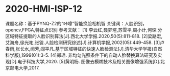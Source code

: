 # 2020-HMI-ISP-12
课题名称：基于PYNQ-Z2的“咔嚓”智能换脸相机智
关键词：人脸识别，opencv,FPGA,特征点识别
参考文献：
[1] 李云红,聂梦瑄,苏雪平,周小计,何琛.分区域特征提取的人脸识别算法[J].西北大学学报.2020,50(5):811-818.
[2]梁路宏,艾海舟,徐光祐,张钹.人脸检测研究综述[J].计算机学报,2002(05):449-458.
[3]卢春雨,张长水,闻芳,阎平凡.基于区域特征的快速人脸检测法[J].清华大学学报(自然科学版),1999(01):3-5.
[4]郑瑶. 非均匀光照条件下的自动人脸替换算法研究及实现[D].电子科技大学,2020.
[5]黄明杨. 图像去模糊技术及相关图像增强系统[D].北京邮电大学,2017.
